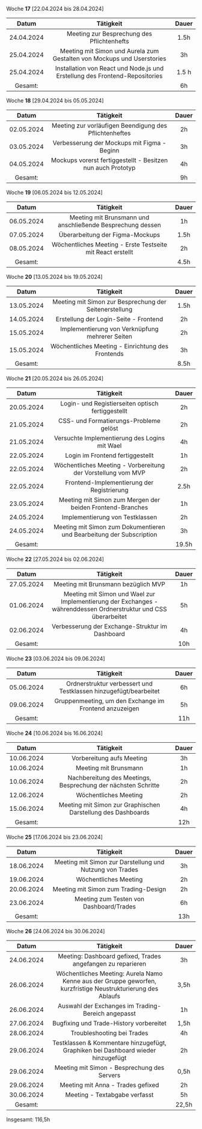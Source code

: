 Woche **17** [22.04.2024 bis 28.04.2024]

| **Datum**      | **Tätigkeit** | **Dauer** |
| :------------: | :-----------: | :-------: |
| 24.04.2024     | Meeting zur Besprechung des Pflichtenhefts | 1.5h |
| 25.04.2024     | Meeting mit Simon und Aurela zum Gestalten von Mockups und Userstories | 3h |
| 25.04.2024     | Installation von React und Node.js und Erstellung des Frontend-Repositories | 1.5 h |
| Gesamt:        | | 6h |

Woche **18** [29.04.2024 bis 05.05.2024]

| **Datum**      | **Tätigkeit** | **Dauer** |
| :------------: | :-----------: | :-------: |
| 02.05.2024 | Meeting zur vorläufigen Beendigung des Pflichtenheftes | 2h |
| 03.05.2024 | Verbesserung der Mockups mit Figma - Beginn | 3h |
| 04.05.2024 | Mockups vorerst fertiggestellt - Besitzen nun auch Prototyp | 4h |
| Gesamt: | | 9h |

Woche **19** [06.05.2024 bis 12.05.2024]

| **Datum**      | **Tätigkeit** | **Dauer** |
| :------------: | :-----------: | :-------: |
| 06.05.2024 | Meeting mit Brunsmann und anschließende Besprechung dessen | 1h |
| 07.05.2024 | Überarbeitung der Figma-Mockups | 1.5h |
| 08.05.2024 | Wöchentliches Meeting - Erste Testseite mit React erstellt | 2h |
| Gesamt: | | 4.5h |

Woche **20** [13.05.2024 bis 19.05.2024]

| **Datum**      | **Tätigkeit** | **Dauer** |
| :------------: | :-----------: | :-------: |
| 13.05.2024 | Meeting mit Simon zur Besprechung der Seitenerstellung | 1.5h |
| 14.05.2024 | Erstellung der Login-Seite - Frontend | 2h |
| 15.05.2024 | Implementierung von Verknüpfung mehrerer Seiten | 2h |
| 15.05.2024 | Wöchentliches Meeting - Einrichtung des Frontends | 3h |
| Gesamt: | | 8.5h |

Woche **21** [20.05.2024 bis 26.05.2024]

| **Datum**      | **Tätigkeit** | **Dauer** |
| :------------: | :-----------: | :-------: |
| 20.05.2024 | Login- und Registierseiten optisch fertiggestellt | 2h |
| 21.05.2024 | CSS- und Formatierungs-Probleme gelöst | 2h |
| 21.05.2024 | Versuchte Implementierung des Logins mit Wael | 4h |
| 22.05.2024 | Login im Frontend fertiggestellt | 1h |
| 22.05.2024 | Wöchentliches Meeting - Vorbereitung der Vorstellung vom MVP | 2h |
| 22.05.2024 | Frontend-Implementierung der Registrierung | 2.5h |
| 23.05.2024 | Meeting mit Simon zum Mergen der beiden Frontend-Branches | 1h |
| 24.05.2024 | Implementierung von Testklassen | 2h |
| 24.05.2024 | Meeting mit Simon zum Dokumentieren und Bearbeitung der Subscription | 3h |
| Gesamt: | | 19.5h |

Woche **22** [27.05.2024 bis 02.06.2024]

| **Datum**      | **Tätigkeit** | **Dauer** |
| :------------: | :-----------: | :-------: |
| 27.05.2024 | Meeting mit Brunsmann bezüglich MVP | 1h |
| 01.06.2024 | Meeting mit Simon und Wael zur Implementierung der Exchanges - währenddessen Ordnerstruktur und CSS überarbeitet | 5h |
| 02.06.2024 | Verbesserung der Exchange-Struktur im Dashboard | 4h |
| Gesamt: | | 10h |

Woche **23** [03.06.2024 bis 09.06.2024]

| **Datum**      | **Tätigkeit** | **Dauer** |
| :------------: | :-----------: | :-------: |
| 05.06.2024 | Ordnerstruktur verbessert und Testklassen hinzugefügt/bearbeitet | 6h |
| 09.06.2024 | Gruppenmeeting, um den Exchange im Frontend anzuzeigen | 5h |
| Gesamt: | | 11h |

Woche **24** [10.06.2024 bis 16.06.2024]

| **Datum**      | **Tätigkeit** | **Dauer** |
| :------------: | :-----------: | :-------: |
| 10.06.2024 | Vorbereitung aufs Meeting | 3h |
| 10.06.2024 | Meeting mit Brunsmann | 1h |
| 10.06.2024 | Nachbereitung des Meetings, Besprechung der nächsten Schritte | 2h |
| 12.06.2024 | Wöchentliches Meeting | 2h |
| 15.06.2024 | Meeting mit Simon zur Graphischen Darstellung des Dashboards | 4h |
| Gesamt: | | 12h |

Woche **25** [17.06.2024 bis 23.06.2024]

| **Datum**      | **Tätigkeit** | **Dauer** |
| :------------: | :-----------: | :-------: |
| 18.06.2024 | Meeting mit Simon zur Darstellung und Nutzung von Trades | 3h |
| 19.06.2024 | Wöchentliches Meeting | 2h |
| 20.06.2024 | Meeting mit Simon zum Trading-Design | 2h |
| 23.06.2024 | Meeting zum Testen von Dashboard/Trades | 6h |
| Gesamt: | | 13h |

Woche **26** [24.06.2024 bis 30.06.2024]

| **Datum**      | **Tätigkeit** | **Dauer** |
| :------------: | :-----------: | :-------: |
| 24.06.2024 | Meeting: Dashboard gefixed, Trades angefangen zu reparieren | 3h |
| 26.06.2024 | Wöchentliches Meeting: Aurela Namo Kenne aus der Gruppe geworfen, kurzfristige Neustrukturierung des Ablaufs | 3,5h |
| 26.06.2024 | Auswahl der Exchanges im Trading-Bereich angepasst | 1h|
| 27.06.2024 | Bugfixing und Trade-History vorbereitet | 1,5h |
| 28.06.2024 | Troubleshooting bei Trades | 4h |
| 29.06.2024 | Testklassen & Kommentare hinzugefügt, Graphiken bei Dashboard wieder hinzugefügt | 2h |
| 29.06.2024 | Meeting mit Simon - Besprechung des Servers | 0,5h |
| 29.06.2024 | Meeting mit Anna - Trades gefixed | 2h |
| 30.06.2024 | Meeting - Textabgabe verfasst | 5h |
| Gesamt: | | 22,5h |


Insgesamt: 116,5h

